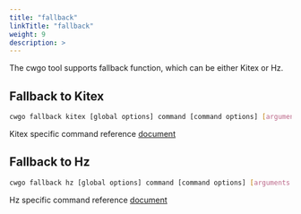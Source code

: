 ```yaml
---
title: "fallback"
linkTitle: "fallback"
weight: 9
description: >
---
```


The cwgo tool supports fallback function, which can be either Kitex or Hz.

## Fallback to Kitex

```sh
cwgo fallback kitex [global options] command [command options] [arguments...]
```

Kitex specific command reference [document](/docs/kitex/tutorials/code-gen/code_generation/)

## Fallback to Hz

```sh
cwgo fallback hz [global options] command [command options] [arguments...]
```

Hz specific command reference [document](/docs/hertz/tutorials/toolkit/command/)
